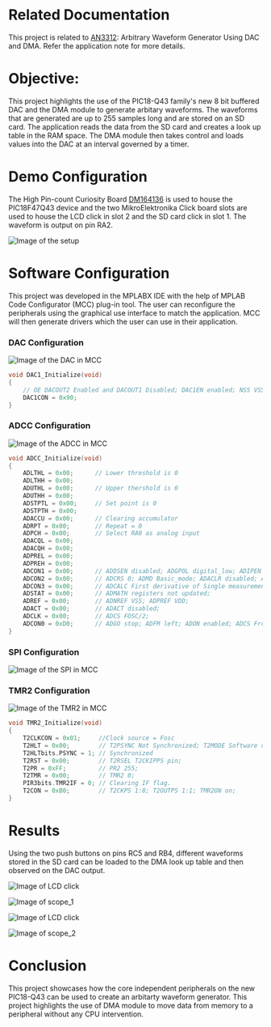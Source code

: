# Related Documentation

This project is related to [AN3312](http://ww1.microchip.com/downloads/en/Appnotes/00003312A.pdf): Arbitrary Waveform Generator Using DAC and DMA. Refer the application note for more details.

# Objective:

This project highlights the use of the PIC18-Q43 family's new 8 bit buffered DAC and the DMA module to generate arbitary waveforms. The waveforms that are generated are up to 255 samples long and are stored on an SD card.
The application reads the data from the SD card and creates a look up table in the RAM space. The DMA module then takes control and loads values into the DAC at an interval governed by a timer.

# Demo Configuration

The High Pin-count Curiosity Board [DM164136](https://www.microchip.com/Developmenttools/ProductDetails/DM164136) is used to house the PIC18F47Q43 device and the two MikroElektronika Click board slots are used to house the LCD click in slot 2 and the SD card click in slot 1. The waveform is output on pin RA2.

![Image of the setup](images/hardware.png)

# Software Configuration

This project was developed in the MPLABX IDE with the help of MPLAB Code Configurator (MCC) plug-in tool. The user can reconfigure the peripherals using the graphical use interface to match the application. MCC will then generate drivers which the user can use in their application.

### DAC Configuration
![Image of the DAC in MCC](images/dac.png)

```c
void DAC1_Initialize(void)
{
    // OE DACOUT2 Enabled and DACOUT1 Disabled; DAC1EN enabled; NSS VSS; PSS VDD;
    DAC1CON = 0x90;
}
```

### ADCC Configuration
![Image of the ADCC in MCC](images/adcc.png)

```c
void ADCC_Initialize(void)
{
    ADLTHL = 0x00;      // Lower threshold is 0
    ADLTHH = 0x00;
    ADUTHL = 0x00;      // Upper thershold is 0
    ADUTHH = 0x00;
    ADSTPTL = 0x00;     // Set point is 0
    ADSTPTH = 0x00;
    ADACCU = 0x00;      // Clearing accumulator
    ADRPT = 0x00;       // Repeat = 0
    ADPCH = 0x00;       // Select RA0 as analog input
    ADACQL = 0x00;
    ADACQH = 0x00;
    ADPREL = 0x00;
    ADPREH = 0x00;
    ADCON1 = 0x00;      // ADDSEN disabled; ADGPOL digital_low; ADIPEN disabled; ADPPOL Vss;       
    ADCON2 = 0x00;      // ADCRS 0; ADMD Basic_mode; ADACLR disabled; ADPSIS RES;
    ADCON3 = 0x00;      // ADCALC First derivative of Single measurement; ADTMD disabled; ADSOI ADGO not cleared;
    ADSTAT = 0x00;      // ADMATH registers not updated;
    ADREF = 0x00;       // ADNREF VSS; ADPREF VDD;
    ADACT = 0x00;       // ADACT disabled;
    ADCLK = 0x00;       // ADCS FOSC/2;
    ADCON0 = 0xD0;      // ADGO stop; ADFM left; ADON enabled; ADCS Frc; ADCONT enabled;
}
```

### SPI Configuration
![Image of the SPI in MCC](images/spi.png)

### TMR2 Configuration
![Image of the TMR2 in MCC](images/tmr2.png)

```c
void TMR2_Initialize(void)
{
    T2CLKCON = 0x01;     //Clock source = Fosc
    T2HLT = 0x00;        // T2PSYNC Not Synchronized; T2MODE Software control; T2CKPOL Rising Edge; T2CKSYNC Not Synchronized;
    T2HLTbits.PSYNC = 1; // Synchronized
    T2RST = 0x00;        // T2RSEL T2CKIPPS pin;
    T2PR = 0xFF;         // PR2 255;
    T2TMR = 0x00;        // TMR2 0;    
    PIR3bits.TMR2IF = 0; // Clearing IF flag.
    T2CON = 0xB0;        // T2CKPS 1:8; T2OUTPS 1:1; TMR2ON on;
}
```

# Results

Using the two push buttons on pins RC5 and RB4, different waveforms stored in the SD card can be loaded to the DMA look up table and then observed on the DAC output.

![Image of LCD click](images/saw_lcd.png)

![Image of scope_1](images/saw_cap.png)


![Image of LCD click](images/sine_lcd.png)

![Image of scope_2](images/sine_cap.png)  

# Conclusion

This project showcases how the core independent peripherals on the new PIC18-Q43 can be used to create an arbitarty waveform generator. This project highlights the use of DMA module to move data from memory to a peripheral without any CPU intervention.
